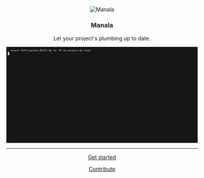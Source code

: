 <p align="center">
    <img alt="Manala" src="https://avatars3.githubusercontent.com/u/17640904?s=128&amp;v=4" height="128">
</p>
<h3 align="center">Manala</h3>
<p align="center">Let your project's plumbing up to date.</p>

<img align="center" src="demo/demo.gif" />

---

<p align="center">
    <a href="./installation">Get started</a>
</p>

<p align="center">
    <a href="./contributing">Contribute</a>
</p>
